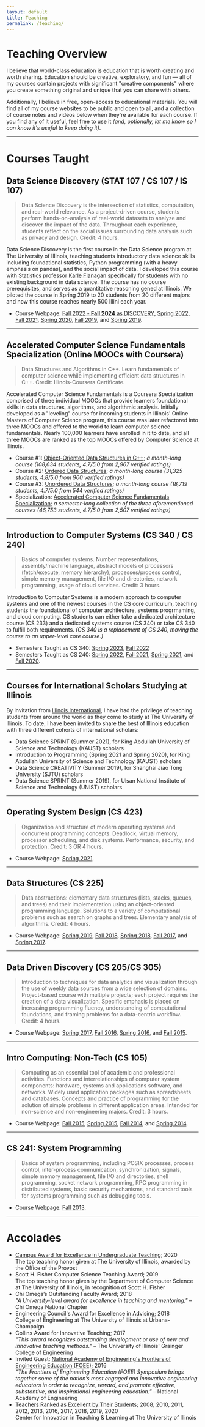 ```yaml
---
layout: default
title: Teaching
permalink: /teaching/
---
```


# Teaching Overview

I believe that world-class education is education that is worth creating and worth sharing.  Education should be creative, exploratory, and fun &mdash; all of my courses contain projects with significant "creative components" where you create something original and unique that you can share with others.

Additionally, I believe in free, open-access to educational materials.  You will find all of my course websites to be public and open to all, and a collection of course notes and videos below when they're available for each course.  If you find any of it useful, feel free to use it *(and, optionally, let me know so I can know it's useful to keep doing it)*.

<hr>

# Courses Taught

## Data Science Discovery (STAT 107 / CS 107 / IS 107)

> Data Science Discovery is the intersection of statistics, computation, and real-world relevance. As a project-driven course, students perform hands-on-analysis of real-world datasets to analyze and discover the impact of the data. Throughout each experience, students reflect on the social issues surrounding data analysis such as privacy and design.  Credit: 4 hours.

Data Science Discovery is the first course in the Data Science program at The University of Illinois, teaching students introductory data science skills including foundational statistics, Python programming (with a heavy emphasis on pandas), and the social impact of data.  I developed this course with Statistics professor [Karle Flanagan](https://kflan.stat.illinois.edu/) specifically for students with no existing background in data science.  The course has no course prerequisites, and serves as a quantitative reasoning gened at Illinois.  We piloted the course in Spring 2019 to 20 students from 20 different majors and now this course reaches nearly 500 Illini each year.

<!-- - Extensive Topic List (PDF) -->
- Course Webpage: [Fall 2022 - **Fall 2024** as DISCOVERY](https://discovery.cs.illinois.edu/), [Spring 2022](https://discovery.cs.illinois.edu/stat107-sp22/), [Fall 2021](https://discovery.cs.illinois.edu/stat107-fa21/), [Spring 2020](http://courses.las.illinois.edu/spring2020/stat107/), [Fall 2019](http://courses.las.illinois.edu/fall2019/stat107/), and [Spring 2019](http://courses.las.illinois.edu/spring2019/stat107/).

<hr>

## Accelerated Computer Science Fundamentals Specialization (Online MOOCs with Coursera)

> Data Structures and Algorithms in C++. Learn fundamentals of computer science while implementing efficient data structures in C++.  Credit: Illinois-Coursera Certificate.

Accelerated Computer Science Fundamentals is a Coursera Specialization comprised of three individual MOOCs that provide learners foundational skills in data structures, algorithms, and algorithmic analysis.  Initially developed as a "leveling" course for incoming students in Illinois' Online Masters of Computer Science program, this course was later refactored into three MOOCs and offered to the world to learn computer science fundamentals.  Nearly 100,000 learners have enrolled in it to date, and all three MOOCs are ranked as the top MOOCs offered by Computer Science at Illinois.

<ul>
  <li>Course #1: <a href="https://www.coursera.org/learn/cs-fundamentals-1">Object-Oriented Data Structures in C++</a>; <i>a month-long course (108,634 students, 4.7/5.0 from 2,967 verified ratings)</i></li>
  <li>Course #2: <a href="https://www.coursera.org/learn/cs-fundamentals-2">Ordered Data Structures</a>; <i>a month-long course (31,325 students, 4.8/5.0 from 900 verified ratings)</i></li>
  <li>Course #3: <a href="https://www.coursera.org/learn/cs-fundamentals-3">Unordered Data Structures</a>; <i>a month-long course (18,719 students, 4.7/5.0 from 544 verified ratings)</i></li>
  <li>Specialization: <a href="https://www.coursera.org/specializations/cs-fundamentals">Accelerated Computer Science Fundamentals Specialization</a>; <i>a semester-long collection of the three aforementioned courses (46,753 students, 4.7/5.0 from 2,507 verified ratings)</i></li>
</ul>

<hr>

## Introduction to Computer Systems (CS 340 / CS 240)

> Basics of computer systems. Number representations, assembly/machine language, abstract models of processors (fetch/execute, memory hierarchy), processes/process control, simple memory management, file I/O and directories, network programming, usage of cloud services.  Credit: 3 hours.

Introduction to Computer Systems is a modern approach to computer systems and one of the newest courses in the CS core curriculum, teaching students the foundational of computer architecture, systems progrmaming, and cloud computing.  CS students can either take a dedicated architecture course (CS 233) and a dedicated systems course (CS 340) or take CS 340 to fulfill both requirements.  *(CS 340 is a replacement of CS 240, moving the course to an upper-level core course.)*

<!-- - Detailed Comparison between CS 240 and CS 233/241 -->
- Semesters Taught as CS 340: [Spring 2023](https://courses.engr.illinois.edu/cs240/sp2023/), [Fall 2022](https://courses.engr.illinois.edu/cs240/fa2022/)
- Semesters Taught as CS 240: [Spring 2022](https://courses.engr.illinois.edu/cs240/sp2022/), [Fall 2021](https://courses.engr.illinois.edu/cs240/fa2021/), [Spring 2021](https://courses.engr.illinois.edu/cs240/sp2021/), and [Fall 2020](https://courses.engr.illinois.edu/cs240/fa2020/).

<hr>


## Courses for International Scholars Studying at Illinois

By invitation from [Illinois International](https://international.illinois.edu/), I have had the privilege of teaching students from around the world as they come to study at The University of Illinois.  To date, I have been invited to share the best of Illinois education with three different cohorts of international scholars:

- Data Science SPRINT (Summer 2021), for King Abdullah University of Science and Technology (KAUST) scholars
- Introduction to Programming (Spring 2021 and Spring 2020), for King Abdullah University of Science and Technology (KAUST) scholars
- Data Science CREATIVITY (Summer 2019), for Shanghai Jiao Tong University (SJTU) scholars
- Data Science SPRINT (Summer 2019), for Ulsan National Institute of Science and Technology (UNIST) scholars

<hr>

## Operating System Design (CS 423)

> Organization and structure of modern operating systems and concurrent programming concepts. Deadlock, virtual memory, processor scheduling, and disk systems. Performance, security, and protection. Credit: 3 OR 4 hours.

- Course Webpage: [Spring 2021](https://courses.engr.illinois.edu/cs423/sp2021/).

<hr>

## Data Structures (CS 225)

> Data abstractions: elementary data structures (lists, stacks, queues, and trees) and their implementation using an object-oriented programming language. Solutions to a variety of computational problems such as search on graphs and trees. Elementary analysis of algorithms. Credit: 4 hours.

- Course Webpage: <a href="https://courses.engr.illinois.edu/cs225/sp2019/">Spring 2019</a>, <a href="https://courses.engr.illinois.edu/cs225/fa2018/">Fall 2018</a>, <a href="https://courses.engr.illinois.edu/cs225/sp2018/">Spring 2018</a>, <a href="https://courses.engr.illinois.edu/cs225/fa2017/">Fall 2017</a>, and <a href="https://courses.engr.illinois.edu/cs225/sp2017/">Spring 2017</a>.

<hr>

## Data Driven Discovery (CS 205/CS 305)

> Introduction to techniques for data analytics and visualization through the use of weekly data sources from a wide selection of domains. Project-based course with multiple projects; each project requires the creation of a data visualization. Specific emphasis is placed on increasing programming fluency, understanding of computational foundations, and framing problems for a data-centric workflow. Credit: 4 hours.

- Course Webpage: <a href="https://courses.engr.illinois.edu/cs199205/sp2017/">Spring 2017</a>, <a href="https://courses.engr.illinois.edu/cs199205/fa2016/">Fall 2016</a>, <a href="https://courses.engr.illinois.edu/cs199205/sp2016/">Spring 2016</a>, and <a href="https://courses.engr.illinois.edu/cs199205/fa2015/">Fall 2015</a>.

<hr>

## Intro Computing: Non-Tech (CS 105)

> Computing as an essential tool of academic and professional activities. Functions and interrelationships of computer system components: hardware, systems and applications software, and networks. Widely used application packages such as spreadsheets and databases. Concepts and practice of programming for the solution of simple problems in different application areas. Intended for non-science and non-engineering majors. Credit: 3 hours.

- Course Webpage: <a href="https://courses.engr.illinois.edu/cs105/fa2015/">Fall 2015</a>, <a href="https://courses.engr.illinois.edu/cs105/sp2015/">Spring 2015</a>, <a href="https://courses.engr.illinois.edu/cs105/fa2014/">Fall 2014</a>, and <a href="https://courses.engr.illinois.edu/cs105/sp2014/">Spring 2014</a>.

<hr>

## CS 241: System Programming

> Basics of system programming, including POSIX processes, process control, inter-process communication, synchronization, signals, simple memory management, file I/O and directories, shell programming, socket network programming, RPC programming in distributed systems, basic security mechanisms, and standard tools for systems programming such as debugging tools.

- Course Webpage: [Fall 2013](https://courses.engr.illinois.edu/cs241/fa2013/).

<hr>

# Accolades

<ul class="pub-list mt-1">
  <li>
    <a href="https://provost.illinois.edu/awards/campus-awards-honors/campus-awards-for-excellence-in-instruction/excellence-in-undergraduate-teaching/">Campus Award for Excellence in Undergraduate Teaching</a>; 2020
    <div class="pub-etc">
      The top teaching honor given at The University of Illinois, awarded by the Office of the Provost
    </div>
  </li>
  <li>
    Scott H. Fisher Computer Science Teaching Award; 2019
    <div class="pub-etc">
      The top teaching honor given by the Department of Computer Science at The University of Illinois, in recognition of Scott H. Fisher
    </div>
  </li>
  <li>
    Chi Omega’s Outstanding Faculty Award; 2018
    <div class="pub-etc">
      <i>&quot;A University-level award for excellence in teaching and mentoring.&quot;</i> &ndash; Chi Omega National Chapter
    </div>
  </li>
  <li>
    Engineering Council's Award for Excellence in Advising; 2018
    <div class="pub-etc">
      College of Engineering at The University of Illinois at Urbana-Champaign
    </div>
  </li>
  <li>
    Collins Award for Innovative Teaching; 2017
    <div class="pub-etc">
      <i>&quot;This award recognizes outstanding development or use of new and innovative teaching methods.&quot;</i> &ndash; The University of Illinois' Grainger College of Engineering
    </div>
  </li>
  <li>
    Invited Guest:
    <a href="https://www.naefoee.org/symposia/currentsymposium/17139/18685.aspx">National Academy of Engineering's Frontiers of Engineering Education (FOEE)</a>; 2016
    <div class="pub-etc">
      <i>&quot;The Frontiers of Engineering Education (FOEE) Symposium brings together some of the nation’s most engaged and innovative engineering educators in order to recognize, reward, and promote effective, substantive, and inspirational engineering education.&quot;</i> &ndash; National Academy of Engineering
    </div>
  </li>
  <li>
    <a href="https://citl.illinois.edu/citl-101/measurement-evaluation/teaching-evaluation/teaching-evaluations-(ices)/teachers-ranked-as-excellent">Teachers Ranked as Excellent by Their Students</a>; 2008, 2010, 2011, 2012, 2013, 2016, 2017, 2018, 2019, 2020
    <div class="pub-etc">
      Center for Innovation in Teaching &amp; Learning at The University of Illinois
    </div>
  </li>
</ul>

